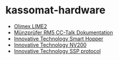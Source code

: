 # kassomat-hardware

 - [Olimex LIME2][board]
 - [Münzprüfer RM5 CC-Talk Dokumentation][rm5]
 - [Innovative Technology Smart Hopper][itl-sh]
 - [Innovative Technology NV200][itl-nv200]
 - [Innovative Technology SSP protocol][itl-ssp]

[board]: https://www.olimex.com/Products/OLinuXino/A20/A20-OLinuXIno-LIME2/
[itl-ssp]: http://innovative-technology.com/product-files/ssp-manuals/smart-payout-ssp-manual.pdf
[itl-sh]: http://innovative-technology.com/images/pdocuments/manuals/SMART_Hopper_manual_set.zip
[itl-nv200]: http://innovative-technology.com/images/pdocuments/manuals/NV200%20manual%20set.zip
[rm5]: http://www.aus.at/download/RM5german.pdf
